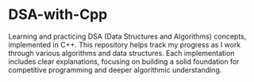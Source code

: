 # DSA-with-Cpp
Learning and practicing DSA (Data Structures and Algorithms) concepts, implemented in C++. This repository helps track my progress as I work through various algorithms and data structures. Each implementation includes clear explanations, focusing on building a solid foundation for competitive programming and deeper algorithmic understanding.
